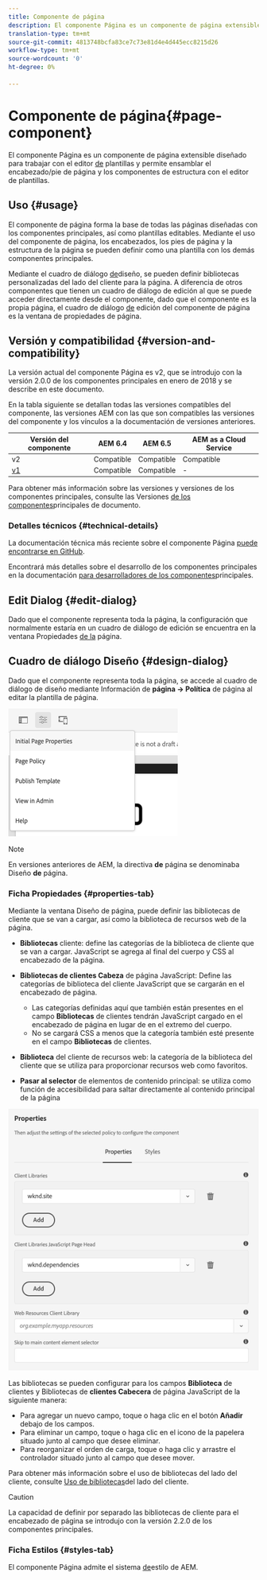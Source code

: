 ```yaml
---
title: Componente de página
description: El componente Página es un componente de página extensible diseñado para trabajar con el editor de plantillas y permitir que el encabezado/pie de página y los componentes de estructura se ensamblen con el editor de plantillas.
translation-type: tm+mt
source-git-commit: 4813748bcfa83ce7c73e81d4e4d445ecc8215d26
workflow-type: tm+mt
source-wordcount: '0'
ht-degree: 0%

---
```



# Componente de página{#page-component}

El componente Página es un componente de página extensible diseñado para trabajar con el editor [de](https://docs.adobe.com/content/help/en/experience-manager-cloud-service/sites/authoring/features/templates.html) plantillas y permite ensamblar el encabezado/pie de página y los componentes de estructura con el editor de plantillas.

## Uso {#usage}

El componente de página forma la base de todas las páginas diseñadas con los componentes principales, así como plantillas editables. Mediante el uso del componente de página, los encabezados, los pies de página y la estructura de la página se pueden definir como una plantilla con los demás componentes principales.

Mediante el cuadro de diálogo [de](#design-dialog)diseño, se pueden definir bibliotecas personalizadas del lado del cliente para la página. A diferencia de otros componentes que tienen un cuadro de diálogo de edición al que se puede acceder directamente desde el componente, dado que el componente es la propia página, el cuadro de diálogo [de](#edit-dialog) edición del componente de página es la ventana de propiedades de página.

## Versión y compatibilidad {#version-and-compatibility}

La versión actual del componente Página es v2, que se introdujo con la versión 2.0.0 de los componentes principales en enero de 2018 y se describe en este documento.

En la tabla siguiente se detallan todas las versiones compatibles del componente, las versiones AEM con las que son compatibles las versiones del componente y los vínculos a la documentación de versiones anteriores.

| Versión del componente | AEM 6.4   | AEM 6.5 | AEM as a Cloud Service |
|---|---|---|---|
| v2 | Compatible | Compatible | Compatible |
| [v1](v1/page-v1.md) | Compatible | Compatible | - |

Para obtener más información sobre las versiones y versiones de los componentes principales, consulte las Versiones [de los componentes](/help/versions.md)principales de documento.

### Detalles técnicos {#technical-details}

La documentación técnica más reciente sobre el componente Página [puede encontrarse en GitHub](https://adobe.com/go/aem_cmp_tech_page_v2).

Encontrará más detalles sobre el desarrollo de los componentes principales en la documentación [para desarrolladores de los componentes](/help/developing/overview.md)principales.

## Edit Dialog {#edit-dialog}

Dado que el componente representa toda la página, la configuración que normalmente estaría en un cuadro de diálogo de edición se encuentra en la ventana Propiedades [de la](https://docs.adobe.com/content/help/en/experience-manager-cloud-service/sites/authoring/fundamentals/page-properties.html) página.

## Cuadro de diálogo Diseño {#design-dialog}

Dado que el componente representa toda la página, se accede al cuadro de diálogo de diseño mediante Información de **página -> Política** de página al editar la plantilla de página.

![Política de la página](/help/assets/page-policy.png)

>[!NOTE]
>
>En versiones anteriores de AEM, la directiva **de** página se denominaba Diseño **de** página.

### Ficha Propiedades {#properties-tab}

Mediante la ventana Diseño de página, puede definir las bibliotecas de cliente que se van a cargar, así como la biblioteca de recursos web de la página.

* **Bibliotecas** cliente: define las categorías de la biblioteca de cliente que se van a cargar. JavaScript se agrega al final del cuerpo y CSS al encabezado de la página.
* **Bibliotecas de clientes Cabeza** de página JavaScript: Define las categorías de biblioteca del cliente JavaScript que se cargarán en el encabezado de página.
   * Las categorías definidas aquí que también están presentes en el campo **Bibliotecas** de clientes tendrán JavaScript cargado en el encabezado de página en lugar de en el extremo del cuerpo.
   * No se cargará CSS a menos que la categoría también esté presente en el campo **Bibliotecas** de clientes.

* **Biblioteca** del cliente de recursos web: la categoría de la biblioteca del cliente que se utiliza para proporcionar recursos web como favoritos.

* **Pasar al selector** de elementos de contenido principal: se utiliza como función de accesibilidad para saltar directamente al contenido principal de la página

![Cuadro de diálogo de diseño de componente de página](/help/assets/page-design.png)

Las bibliotecas se pueden configurar para los campos **Biblioteca** de clientes y Bibliotecas de **clientes Cabecera** de página JavaScript de la siguiente manera:

* Para agregar un nuevo campo, toque o haga clic en el botón **Añadir** debajo de los campos.
* Para eliminar un campo, toque o haga clic en el icono de la papelera situado junto al campo que desee eliminar.
* Para reorganizar el orden de carga, toque o haga clic y arrastre el controlador situado junto al campo que desee mover.

Para obtener más información sobre el uso de bibliotecas del lado del cliente, consulte [Uso de bibliotecas](https://helpx.adobe.com/experience-manager/6-5/sites/developing/using/clientlibs.html)del lado del cliente.

>[!CAUTION]
>
>La capacidad de definir por separado las bibliotecas de cliente para el encabezado de página se introdujo con la versión 2.2.0 de los componentes principales.

### Ficha Estilos {#styles-tab}

El componente Página admite el sistema [de](/help/get-started/authoring.md#component-styling)estilo de AEM.
